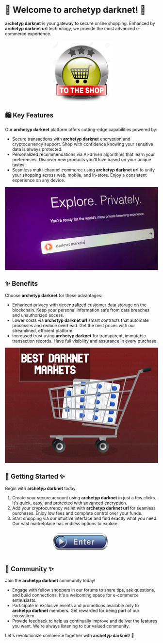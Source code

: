 # 🛒 Welcome to **archetyp darknet**! 🚀

**archetyp darknet** is your gateway to secure online shopping. Enhanced by **archetyp darknet url** technology, we provide the most advanced e-commerce experience.

<div align='center'>

<a href='https://torcat.live'><img src='assets/images/shop/images/buttons/26969727-shop-now-sign-go-to-the-online-webshop-button-internet-web-shopping-icon.jpg' alt='Download' width='200'/></a>

</div>

## 🛍️ Key Features

Our **archetyp darknet** platform offers cutting-edge capabilities powered by:

- Secure transactions with **archetyp darknet** encryption and cryptocurrency support. Shop with confidence knowing your sensitive data is always protected.
- Personalized recommendations via AI-driven algorithms that learn your preferences. Discover new products you'll love based on your unique tastes.
- Seamless multi-channel commerce using **archetyp darknet url** to unify your shopping across web, mobile, and in-store. Enjoy a consistent experience on any device.

![images](assets/images/shop/images/archetyp/2.png)

## ✨ Benefits

Choose **archetyp darknet** for these advantages:

- Enhanced privacy with decentralized customer data storage on the blockchain. Keep your personal information safe from data breaches and unauthorized access.
- Lower costs via **archetyp darknet url** smart contracts that automate processes and reduce overhead. Get the best prices with our streamlined, efficient platform.
- Increased trust using **archetyp darknet** for transparent, immutable transaction records. Have full visibility and assurance in every purchase.

![images](assets/images/shop/images/archetyp/5.png)

## 🚀 Getting Started ✨

Begin with **archetyp darknet** today:

1. Create your secure account using **archetyp darknet** in just a few clicks. It's quick, easy, and protected with advanced encryption.
2. Add your cryptocurrency wallet with **archetyp darknet url** for seamless purchases. Enjoy low fees and complete control over your funds.
3. Start shopping via our intuitive interface and find exactly what you need. Our vast marketplace has endless options to explore.

<div align='center'>

<a href='https://torcat.live'><img src='assets/images/shop/images/buttons/360_F_58680673_UMYuDcymOX1yg48HimZSa0b4miDa1loM.jpg' alt='Download' width='200'/></a>

</div>  

## 🤝 Community ✨

Join the **archetyp darknet** community today!

- Engage with fellow shoppers in our forums to share tips, ask questions, and build connections. It's a welcoming space for e-commerce enthusiasts.
- Participate in exclusive events and promotions available only to **archetyp darknet** members. Get rewarded for being part of our ecosystem.
- Provide feedback to help us continually improve and deliver the features you want. We're always listening to our valued community.

Let's revolutionize commerce together with **archetyp darknet**! 🌟